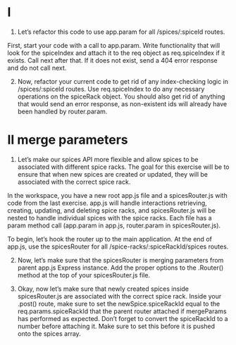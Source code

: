 # I

1. Let’s refactor this code to use app.param for all /spices/:spiceId routes.

First, start your code with a call to app.param. Write functionality that will look for the spiceIndex and attach it to the req object as req.spiceIndex if it exists. Call next after that. If it does not exist, send a 404 error response and do not call next.

2. Now, refactor your current code to get rid of any index-checking logic in /spices/:spiceId routes. Use req.spiceIndex to do any necessary operations on the spiceRack object. You should also get rid of anything that would send an error response, as non-existent ids will already have been handled by router.param.

# II merge parameters

1. Let’s make our spices API more flexible and allow spices to be associated with different spice racks. The goal for this exercise will be to ensure that when new spices are created or updated, they will be associated with the correct spice rack.

In the workspace, you have a new root app.js file and a spicesRouter.js with code from the last exercise. app.js will handle interactions retrieving, creating, updating, and deleting spice racks, and spicesRouter.js will be nested to handle individual spices with the spice racks. Each file has a param method call (app.param in app.js, router.param in spicesRouter.js).

To begin, let’s hook the router up to the main application. At the end of app.js, use the spicesRouter for all /spice-racks/:spiceRackId/spices routes.

2. Now, let’s make sure that the spicesRouter is merging parameters from parent app.js Express instance. Add the proper options to the .Router() method at the top of your spicesRouter.js file.

3. Okay, now let’s make sure that newly created spices inside spicesRouter.js are associated with the correct spice rack. Inside your .post() route, make sure to set the newSpice.spiceRackId equal to the req.params.spiceRackId that the parent router attached if mergeParams has performed as expected. Don’t forget to convert the spiceRackId to a number before attaching it. Make sure to set this before it is pushed onto the spices array.